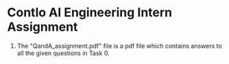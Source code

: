 # Contlo  AI Engineering Intern Assignment
1. The "QandA_assignment.pdf" file is a pdf file which contains answers to all the given questions in Task 0.
